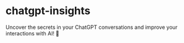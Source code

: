 # chatgpt-insights
Uncover the secrets in your ChatGPT conversations and improve your interactions with AI! 🎩
